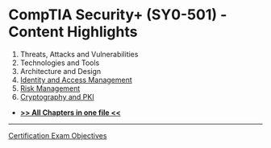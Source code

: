 # CompTIA Security+ (SY0-501) - Content Highlights

1. Threats, Attacks and Vulnerabilities
2. Technologies and Tools
3. Architecture and Design
4. [Identity and Access Management](https://github.com/Samsar4/SecurityPlus-ExamNotes/blob/master/4-Identity-and-Access-Management.md)
5. [Risk Management](https://github.com/Samsar4/SecurityPlus-ExamNotes/blob/master/5-Risk-Management.md)
6. [Cryptography and PKI](https://github.com/Samsar4/SecurityPlus-ExamNotes/blob/master/6-Cryptography-and-PKI.md)

* [**>> All Chapters in one file <<**](https://github.com/Samsar4/SecurityPlus-ExamNotes/blob/master/All-Chapters.md)

***
[Certification Exam Objectives](https://www.comptia.jp/pdf/Security%2B%20SY0-501%20Exam%20Objectives.pdf)
